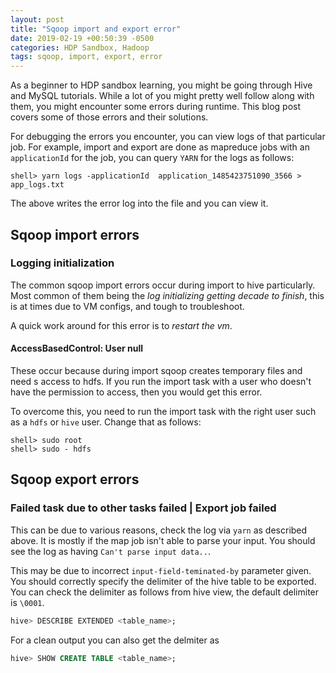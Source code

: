 ```yaml
---
layout: post
title: "Sqoop import and export error"
date: 2019-02-19 +00:50:39 -0500
categories: HDP Sandbox, Hadoop
tags: sqoop, import, export, error
---
```


As a beginner to HDP sandbox learning, you might be going through Hive and MySQL tutorials. While a lot of you might pretty well follow along with them, you might encounter some errors during runtime. This blog post covers some of those errors and their solutions.

For debugging the errors you encounter, you can view logs of that particular job. For example, import and export are done as mapreduce jobs with an `applicationId` for the job, you can query `YARN` for the logs as follows:

```shell
shell> yarn logs -applicationId  application_1485423751090_3566 > app_logs.txt
```

The above writes the error log into the file and you can view it.

## Sqoop import errors

### Logging initialization

The common sqoop import errors occur during import to hive particularly. Most common of them being the *log initializing getting decade to finish*, this is at times due to VM configs, and tough to troubleshoot.

A quick work around for this error is to *restart the vm*.

#### AccessBasedControl: User null

These occur because during import sqoop creates temporary files and need s access to hdfs. If you run the import task with a user who doesn't have the permission to access, then you would get this error.

To overcome this, you need to run the import task with the right user such as a `hdfs` or `hive` user. Change that as follows:

```shell
shell> sudo root
shell> sudo - hdfs
```

## Sqoop export errors

### Failed task due to other tasks failed | Export job failed

This can be due to various reasons, check the log via `yarn` as described above. It is mostly if the map job isn't able to parse your input. You should see the log as having `Can't parse input data..`. 

This may be due to incorrect `input-field-teminated-by` parameter given. You should correctly specify the delimiter of the hive table to be exported. You can check the delimiter as follows from hive view, the default delimiter is `\0001`.

```sql
hive> DESCRIBE EXTENDED <table_name>;
```

For a clean output you can also get the delmiter as 

```sql
hive> SHOW CREATE TABLE <table_name>;
```
